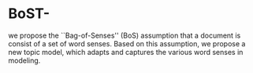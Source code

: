 # BoST-
we propose the ``Bag-of-Senses'' (BoS) assumption that a document is consist of a set of word senses. Based on this assumption, we propose a new topic model, which adapts and captures the various word senses in modeling.
